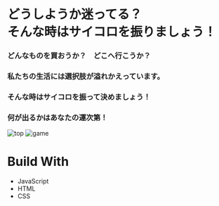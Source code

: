 # どうしようか迷ってる？<br>そんな時はサイコロを振りましょう！

### どんなものを買おうか？　どこへ行こうか？<br>
### 私たちの生活には選択肢が溢れかえっています。
### そんな時はサイコロを振って決めましょう！
### 何が出るかはあなたの運次第！

![top](https://user-images.githubusercontent.com/72437090/105486673-379fe980-5cf2-11eb-9ce6-0bf891dfd1bd.png)
![game](https://user-images.githubusercontent.com/72437090/105486955-b8f77c00-5cf2-11eb-8cf7-e6a58ba8e868.png)
# Build With

<ul>
<li>JavaScript</li>
<li>HTML</li>
<li>CSS</li>
</ul>

